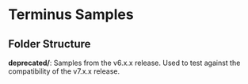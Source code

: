 # Terminus Samples

## Folder Structure

**deprecated/**: Samples from the v6.x.x release. Used to test against the compatibility of the v7.x.x release.


